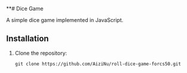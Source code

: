 **# Dice Game

A simple dice game implemented in JavaScript.

## Installation

1. Clone the repository:
   ```bash**
   git clone https://github.com/AiziNu/roll-dice-game-forcs50.git 
